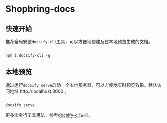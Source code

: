 # Shopbring-docs

## 快速开始

推荐全局安装`docsify-cli`工具，可以方便地创建及在本地预览生成的文档。

```shell

npm i docsify-cli -g

```

## 本地预览

通过运行`docsify serve`启动一个本地服务器，可以方便地实时预览效果。默认访问地址 http://localhost:3000 。

```shell

docsify serve

```

更多命令行工具用法，参考[docsify-cli](https://github.com/docsifyjs/docsify-cli)文档。

